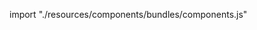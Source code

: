 <!--
type: template
name: import-components
-->

import "./resources/components/bundles/components.js"